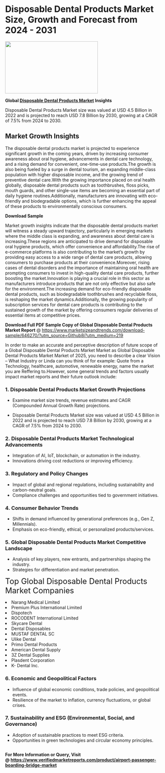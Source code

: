 <H1>Disposable Dental Products Market Size, Growth and Forecast from 2024 - 2031</H1><img class="aligncenter size-medium wp-image-584254" src="https://thirdeyenews.in/wp-content/uploads/2024/09/Global-Market-Research-300x168.jpeg" alt="" width="300" height="168" /><p><strong>Global&nbsp;<a href="https://www.marketsizeandtrends.com/download-sample/646270/?utm_source=Github8j?utm_medium=219">Disposable Dental Products Market</a> Insights</strong></p><p>Disposable Dental Products Market size was valued at USD 4.5 Billion in 2022 and is projected to reach USD 7.8 Billion by 2030, growing at a CAGR of 7.5% from 2024 to 2030.</p><p><h2>Market Growth Insights</h2> <p>The disposable dental products market is projected to experience significant growth in the coming years, driven by increasing consumer awareness about oral hygiene, advancements in dental care technology, and a rising demand for convenient, one-time-use products.The growth is also being fueled by a surge in dental tourism, an expanding middle-class population with higher disposable income, and the growing trend of preventive dental care.With the growing importance placed on oral health globally, disposable dental products such as toothbrushes, floss picks, mouth guards, and other single-use items are becoming an essential part of daily hygiene routines.Additionally, manufacturers are innovating with eco-friendly and biodegradable options, which is further enhancing the appeal of these products to environmentally conscious consumers.</p> <p><strong>Download Sample</strong></p> <p>Market growth insights indicate that the disposable dental products market will witness a steady upward trajectory, particularly in emerging markets where the middle class is expanding, and awareness about dental care is increasing.These regions are anticipated to drive demand for disposable oral hygiene products, which offer convenience and affordability.The rise of e-commerce platforms is also contributing to the market’s growth by providing easy access to a wide range of dental care products, allowing consumers to purchase products at their convenience.Moreover, rising cases of dental disorders and the importance of maintaining oral health are prompting consumers to invest in high-quality dental care products, further boosting the market.Innovation is playing a crucial role in this sector as manufacturers introduce products that are not only effective but also safe for the environment.The increasing demand for eco-friendly disposable dental products, such as biodegradable toothbrushes and recyclable floss, is reshaping the market dynamics.Additionally, the growing popularity of subscription services for dental care products is contributing to the sustained growth of the market by offering consumers regular deliveries of essential items at competitive prices.</p> <p><span class=""><strong>Download Full PDF Sample Copy of Global Disposable Dental Products Market Report</strong> @ <a href="https://www.marketsizeandtrends.com/download-sample/646270/?utm_source=Github8j?utm_medium=219" target="_blank">https://www.marketsizeandtrends.com/download-sample/646270/?utm_source=Github8j?utm_medium=219</a></span></p><p>In order to make an accurate and perceptive description of future scope of a Global&nbsp;Disposable Dental Products Market Market as Global&nbsp;Disposable Dental Products Market Market of 2025, you need to describe a clear Vision &ndash; What Industry or Linda can you think of for example: Quote from a Technology, healthcare, automotive, renewable energy, name the market you are Reffering to.However, some general trends and factors usually impact market reports and their future outlook include:</p><h3>1.&nbsp;<strong>Disposable Dental Products Market Growth Projections</strong></h3><ul><li>Examine market size trends, revenue estimates and CAGR (Compounded Annual Growth Rate) projections.</li><li><p>Disposable Dental Products Market size was valued at USD 4.5 Billion in 2022 and is projected to reach USD 7.8 Billion by 2030, growing at a CAGR of 7.5% from 2024 to 2030.</p></li></ul><h3>2.&nbsp;<strong>Disposable Dental Products Market Technological Advancements</strong></h3><ul><li>Integration of AI, IoT, blockchain, or automation in the industry.</li><li>Innovations driving cost reductions or improving efficiency.</li></ul><h3>3.&nbsp;<strong>Regulatory and Policy Changes</strong></h3><ul><li>Impact of global and regional regulations, including sustainability and carbon-neutral goals.</li><li>Compliance challenges and opportunities tied to government initiatives.</li></ul><h3>4.&nbsp;<strong>Consumer Behavior Trends</strong></h3><ul><li>Shifts in demand influenced by generational preferences (e.g., Gen Z, Millennials).</li><li>Emphasis on eco-friendly, ethical, or personalized products/services.</li></ul><h3>5.&nbsp;<strong>Global Disposable Dental Products Market Competitive Landscape</strong></h3><ul><li>Analysis of key players, new entrants, and partnerships shaping the industry.</li><li>Strategies for differentiation and market penetration.</li></ul><p data-pm-slice="1 1 []"><span style="color: inherit; font-family: inherit; font-size: 25px;">Top Global Disposable Dental Products Market Companies</span></p><div class="" data-test-id=""><p><li>Narang Medical Limited</li><li> Premium Plus International Limited</li><li> Dispotech</li><li> ROCODENT International Limited</li><li> Skycare Dental</li><li> Dental Disposables</li><li> MUSTAF DENTAL SC</li><li> Ulike Dental</li><li> Primo Dental Products</li><li> American Dental Supply</li><li> 3Z Dental Supplies</li><li> Plasdent Corporation</li><li> K- Dental Inc.</li></p></div><h3>6.&nbsp;<strong>Economic and Geopolitical Factors</strong></h3><ul><li>Influence of global economic conditions, trade policies, and geopolitical events.</li><li>Resilience of the market to inflation, currency fluctuations, or global crises.</li></ul><h3>7.&nbsp;<strong>Sustainability and ESG (Environmental, Social, and Governance)</strong></h3><ul><li>Adoption of sustainable practices to meet ESG criteria.</li><li>Opportunities in green technologies and circular economy principles.</li></ul><h2><strong style="font-size: 14px;">For More Information or Query, Visit @&nbsp;</strong><a style="background-color: #ffffff; font-size: 14px;" href="https://www.marketsizeandtrends.com/report/disposable-dental-products-market/" target="_blank">https://www.verifiedmarketreports.com/product/airport-passenger-boarding-bridge-market</a></h2>